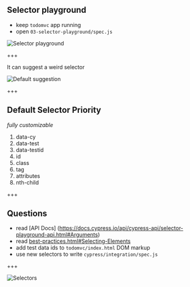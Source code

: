 ## Selector playground

- keep `todomvc` app running
- open `03-selector-playground/spec.js`

![Selector playground](img/selector-playground.png)

+++

It can suggest a weird selector

![Default suggestion](img/default-suggestion.png)

+++

## Default Selector Priority

_fully customizable_

1. data-cy
2. data-test
3. data-testid
4. id
5. class
6. tag
7. attributes
8. nth-child

+++

## Questions

- read [API Docs] (https://docs.cypress.io/api/cypress-api/selector-playground-api.html#Arguments)
- read [best-practices.html#Selecting-Elements](https://docs.cypress.io/guides/references/best-practices.html#Selecting-Elements)
- add test data ids to `todomvc/index.html` DOM markup
- use new selectors to write `cypress/integration/spec.js`

+++

![Selectors](img/selectors.png)
